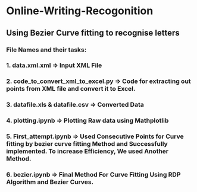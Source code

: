 # Online-Writing-Recogonition
## Using Bezier Curve fitting to recognise letters

### File Names and their tasks:
### 1. data.xml.xml                    => Input XML File
### 2. code_to_convert_xml_to_excel.py => Code for extracting out points from XML file and convert it to Excel.
### 3. datafile.xls & datafile.csv     => Converted Data
### 4. plotting.ipynb                  => Plotting Raw data using Mathplotlib
### 5. First_attempt.ipynb             => Used Consecutive Points for Curve fitting by bezier curve fitting Method and Successfully implemented. To increase Efficiency, We used                                             Another Method.
### 6. bezier.ipynb                    => Final Method For Curve Fitting Using RDP Algorithm and Bezier Curves.
